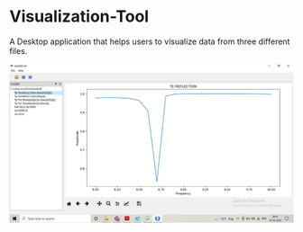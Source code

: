 # Visualization-Tool
A Desktop application that helps users to visualize data from three different files.

![alt text](https://github.com/akkashg/Visualization-Tool/blob/main/Sample2.png?raw=true)
